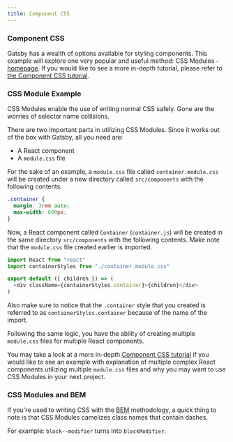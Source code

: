 ```yaml
---
title: Component CSS
---
```


### Component CSS

Gatsby has a wealth of options available for styling components. This example will explore one very popular and useful method: CSS Modules - [homepage](https://github.com/css-modules/css-modules). If you would like to see a more in-depth tutorial, please refer to [the Component CSS tutorial](https://www.gatsbyjs.org/tutorial/part-two/#component-css).

### CSS Module Example

CSS Modules enable the use of writing normal CSS safely. Gone are the worries of selector name collisions.

There are two important parts in utilizing CSS Modules. Since it works out of the box with Gatsby, all you need are:

- A React component
- A `module.css` file

For the sake of an example, a `module.css` file called `container.module.css` will be created under a new directory called `src/components` with the following contents.

```css:title=src/components/container.module.css
.container {
  margin: 3rem auto;
  max-width: 600px;
}
```

Now, a React component called `Container` (`container.js`) will be created in the same directory `src/components` with the following contents. Make note that the `module.css` file created earlier is imported.

```javascript:title=src/components/container.js
import React from "react"
import containerStyles from "./container.module.css"

export default ({ children }) => (
  <div className={containerStyles.container}>{children}</div>
)
```

Also make sure to notice that the `.container` style that you created is referred to as `containerStyles.container` because of the name of the import.

Following the same logic, you have the ability of creating multiple `module.css` files for multiple React components.

You may take a look at a more in-depth [Component CSS tutorial](https://www.gatsbyjs.org/tutorial/part-two/#component-css) if you would like to see an example with explanation of multiple complex React components utilizing multiple `module.css` files and why you may want to use CSS Modules in your next project.

### CSS Modules and BEM

If you're used to writing CSS with the [BEM](http://getbem.com/) methodology, a quick thing to note is that CSS Modules camelizes class names that contain dashes.

For example: `block--modifier` turns into `blockModifier`.
